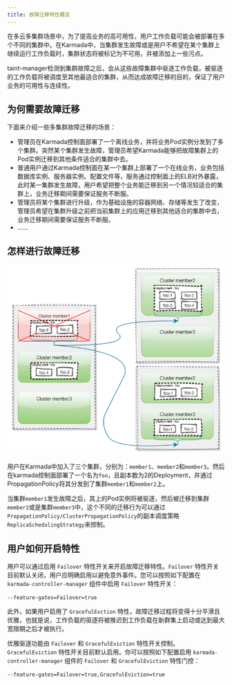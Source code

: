 ```yaml
---
title: 故障迁移特性概览
---
```


在多云多集群场景中，为了提高业务的高可用性，用户工作负载可能会被部署在多个不同的集群中。在Karmada中，当集群发生故障或是用户不希望在某个集群上继续运行工作负载时，集群状态将被标记为不可用，并被添加上一些污点。

taint-manager检测到集群故障之后，会从这些故障集群中驱逐工作负载，被驱逐的工作负载将被调度至其他最适合的集群，从而达成故障迁移的目的，保证了用户业务的可用性与连续性。

## 为何需要故障迁移

下面来介绍一些多集群故障迁移的场景：

- 管理员在Karmada控制面部署了一个离线业务，并将业务Pod实例分发到了多个集群。突然某个集群发生故障，管理员希望Karmada能够把故障集群上的Pod实例迁移到其他条件适合的集群中去。
- 普通用户通过Karmada控制面在某一个集群上部署了一个在线业务，业务包括数据库实例、服务器实例、配置文件等，服务通过控制面上的ELB对外暴露，此时某一集群发生故障，用户希望把整个业务能迁移到另一个情况较适合的集群上，业务迁移期间需要保证服务不断服。
- 管理员将某个集群进行升级，作为基础设施的容器网络、存储等发生了改变，管理员希望在集群升级之前把当前集群上的应用迁移到其他适合的集群中去，业务迁移期间需要保证服务不断服。
- ......

## 怎样进行故障迁移

![](../../resources/userguide/failover/failover-overview.png)

用户在Karmada中加入了三个集群，分别为：`member1`、`member2`和`member3`。然后在karmada控制面部署了一个名为`foo`，且副本数为2的Deployment，并通过PropagationPolicy将其分发到了集群`member1`和`member2`上。

当集群`member1`发生故障之后，其上的Pod实例将被驱逐，然后被迁移到集群`member2`或是集群`member3`中，这个不同的迁移行为可以通过`PropagationPolicy/ClusterPropagationPolicy`的副本调度策略`ReplicaSchedulingStrategy`来控制。

## 用户如何开启特性

用户可以通过启用 `Failover` 特性开关来开启故障迁移特性。`Failover` 特性开关目前默认关闭，用户应明确启用以避免意外事件。您可以按照如下配置在 `karmada-controller-manager` 组件中启用 `Failover` 特性开关：

```
--feature-gates=Failover=true
```

此外，如果用户启用了 `GracefulEvction` 特性，故障迁移过程将变得十分平滑且优雅，也就是说，工作负载的驱逐将被推迟到工作负载在新群集上启动或达到最大宽限期之后才被执行。

优雅驱逐功能由 `Failover` 和 `GracefulEviction` 特性开关控制。`GracefulEviction` 特性开关目前默认启用。你可以按照如下配置启用 `karmada-controller-manager` 组件的 `Failover` 和 `GracefulEviction` 特性门控：

```
--feature-gates=Failover=true,GracefulEviction=true
```
